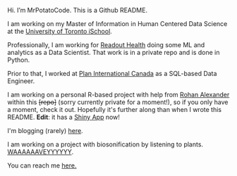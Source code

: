 Hi. I’m MrPotatoCode. This is a Github README.

I am working on my Master of Information in Human Centered Data Science at the [University of Toronto iSchool](https://ischool.utoronto.ca/current-students/programs-courses/programs-of-study/master-of-information/human-centred-data-science-hcds/).

Professionally, I am working for [Readout Health](https://mybiosense.com/) doing some ML and analytics as a Data Scientist. That work is in a private repo and is done in Python. 

Prior to that, I worked at [Plan International Canada](https://stories.plancanada.ca/) as a SQL-based Data Engineer. 

I am working on a personal R-based project with help from [Rohan Alexander](https://rohanalexander.com/) within this ~~[repo]~~ (sorry currently private for a moment!), so if you only have a moment, check it out. Hopefully it's further along than when I wrote this README. **Edit**: it has a [Shiny App](https://mrpotatocode.shinyapps.io/FavouriteCoffees/) now!

I'm blogging (rarely) [here](https://write.as/mrpotatocode/).

I am working on a project with biosonification by listening to plants. [WAAAAAAVEYYYYYY](https://soundcloud.com/mrplantwave).

You can reach me <a href="mailto:t.rose.github@protonmail.com">here.</a>
